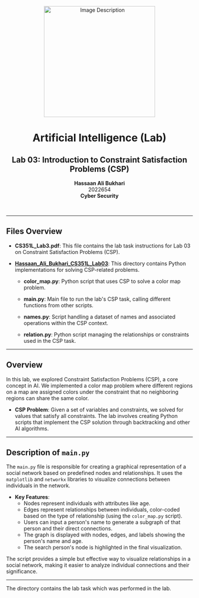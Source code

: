 <!-- Centered content -->
<div align="center">
  <!-- Image -->
  <img src="https://github.com/user-attachments/assets/aa697654-16be-4b74-9d79-e035dc95833d" alt="Image Description" width="300px">
  
  <!-- Title and Information -->
  <h1><strong>Artificial Intelligence (Lab)</strong></h1>
  <h2>Lab 03: Introduction to Constraint Satisfaction Problems (CSP)</h2>
  <p><strong>Hassaan Ali Bukhari</strong><br>2022654<br><strong>Cyber Security</strong></p>
  <br>
</div>

<!-- Separator -->
<hr>

## Files Overview

- **CS351L_Lab3.pdf**: This file contains the lab task instructions for Lab 03 on Constraint Satisfaction Problems (CSP).
  
- **[Hassaan_Ali_Bukhari_CS351L_Lab03](./Hassaan_Ali_Bukhari_CS351L_Lab03/)**: This directory contains Python implementations for solving CSP-related problems.

  - **color_map.py**: Python script that uses CSP to solve a color map problem.
  
  - **main.py**: Main file to run the lab's CSP task, calling different functions from other scripts.
  
  - **names.py**: Script handling a dataset of names and associated operations within the CSP context.
  
  - **relation.py**: Python script managing the relationships or constraints used in the CSP task.
  
---

## Overview

In this lab, we explored Constraint Satisfaction Problems (CSP), a core concept in AI. We implemented a color map problem where different regions on a map are assigned colors under the constraint that no neighboring regions can share the same color.

- **CSP Problem**: Given a set of variables and constraints, we solved for values that satisfy all constraints. The lab involves creating Python scripts that implement the CSP solution through backtracking and other AI algorithms.

---

## Description of `main.py`

The `main.py` file is responsible for creating a graphical representation of a social network based on predefined nodes and relationships. It uses the `matplotlib` and `networkx` libraries to visualize connections between individuals in the network.

- **Key Features**:
  - Nodes represent individuals with attributes like age.
  - Edges represent relationships between individuals, color-coded based on the type of relationship (using the `color_map.py` script).
  - Users can input a person's name to generate a subgraph of that person and their direct connections.
  - The graph is displayed with nodes, edges, and labels showing the person's name and age.
  - The search person's node is highlighted in the final visualization.
  
The script provides a simple but effective way to visualize relationships in a social network, making it easier to analyze individual connections and their significance.

--- 

The directory contains the lab task which was performed in the lab.
